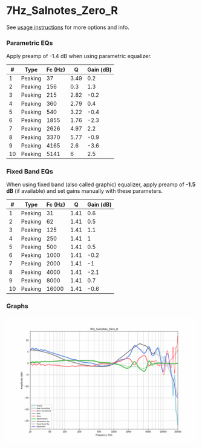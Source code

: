 # 7Hz_Salnotes_Zero_R
See [usage instructions](https://github.com/jaakkopasanen/AutoEq#usage) for more options and info.

### Parametric EQs
Apply preamp of -1.4 dB when using parametric equalizer.

|   # | Type    |   Fc (Hz) |    Q |   Gain (dB) |
|-----|---------|-----------|------|-------------|
|   1 | Peaking |        37 | 3.49 |         0.2 |
|   2 | Peaking |       156 | 0.3  |         1.3 |
|   3 | Peaking |       215 | 2.82 |        -0.2 |
|   4 | Peaking |       360 | 2.79 |         0.4 |
|   5 | Peaking |       540 | 3.22 |        -0.4 |
|   6 | Peaking |      1855 | 1.76 |        -2.3 |
|   7 | Peaking |      2626 | 4.97 |         2.2 |
|   8 | Peaking |      3370 | 5.77 |        -0.9 |
|   9 | Peaking |      4165 | 2.6  |        -3.6 |
|  10 | Peaking |      5141 | 6    |         2.5 |

### Fixed Band EQs
When using fixed band (also called graphic) equalizer, apply preamp of **-1.5 dB** (if available) and set gains manually with these parameters.

|   # | Type    |   Fc (Hz) |    Q |   Gain (dB) |
|-----|---------|-----------|------|-------------|
|   1 | Peaking |        31 | 1.41 |         0.6 |
|   2 | Peaking |        62 | 1.41 |         0.5 |
|   3 | Peaking |       125 | 1.41 |         1.1 |
|   4 | Peaking |       250 | 1.41 |         1   |
|   5 | Peaking |       500 | 1.41 |         0.5 |
|   6 | Peaking |      1000 | 1.41 |        -0.2 |
|   7 | Peaking |      2000 | 1.41 |        -1   |
|   8 | Peaking |      4000 | 1.41 |        -2.1 |
|   9 | Peaking |      8000 | 1.41 |         0.7 |
|  10 | Peaking |     16000 | 1.41 |        -0.6 |

### Graphs
![](./7Hz_Salnotes_Zero_R.png)
